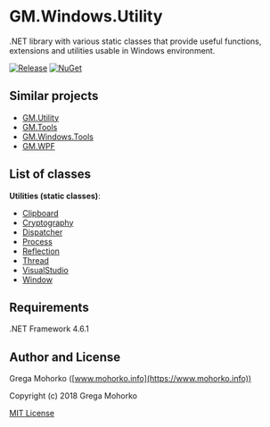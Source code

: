 # GM.Windows.Utility
.NET library with various static classes that provide useful functions, extensions and utilities usable in Windows environment.

[![Release](https://img.shields.io/github/release/GregaMohorko/GM.Windows.Utility.svg?style=flat-square)](https://github.com/GregaMohorko/GM.Windows.Utility/releases/latest)
[![NuGet](https://img.shields.io/nuget/v/GM.Windows.Utility.svg?style=flat-square)](https://www.nuget.org/packages/GM.Windows.Utility)

## Similar projects
- [GM.Utility](https://github.com/GregaMohorko/GM.Utility)
- [GM.Tools](https://github.com/GregaMohorko/GM.Tools)
- [GM.Windows.Tools](https://github.com/GregaMohorko/GM.Windows.Tools)
- [GM.WPF](https://github.com/GregaMohorko/GM.WPF)

## List of classes

**Utilities (static classes)**:
- [Clipboard](src/GM.Windows.Utility/GM.Windows.Utility/ClipboardUtility.cs)
- [Cryptography](src/GM.Windows.Utility/GM.Windows.Utility/CryptographyUtility.cs)
- [Dispatcher](src/GM.Windows.Utility/GM.Windows.Utility/DispatcherUtility.cs)
- [Process](src/GM.Windows.Utility/GM.Windows.Utility/ProcessUtility.cs)
- [Reflection](src/GM.Windows.Utility/GM.Windows.Utility/ReflectionUtility.cs)
- [Thread](src/GM.Windows.Utility/GM.Windows.Utility/ThreadUtility.cs)
- [VisualStudio](src/GM.Windows.Utility/GM.Windows.Utility/VisualStudioUtility.cs)
- [Window](src/GM.Windows.Utility/GM.Windows.Utility/WindowUtility.cs)

## Requirements
.NET Framework 4.6.1

## Author and License
Grega Mohorko ([www.mohorko.info](https://www.mohorko.info))

Copyright (c) 2018 Grega Mohorko

[MIT License](./LICENSE)
